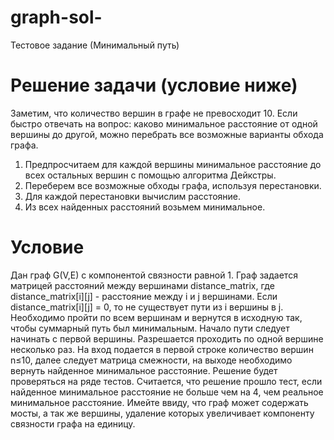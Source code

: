 # graph-sol-
Тестовое задание (Минимальный путь)

# Решение задачи (условие ниже)

Заметим, что количество вершин в графе не превосходит 10. Если быстро отвечать на вопрос: каково минимальное расстояние от одной вершины до другой, можно перебрать все возможные варианты обхода графа.

1. Предпросчитаем для каждой вершины минимальное расстояние до всех остальных вершин с помощью алгоритма Дейкстры.
2. Переберем все возможные обходы графа, используя перестановки.
3. Для каждой перестановки вычислим расстояние.
4. Из всех найденных расстояний возьмем минимальное.

# Условие

Дан граф G(V,E) с компонентой связности равной 1. Граф задается матрицей расстояний между вершинами distance_matrix, где distance_matrix[i][j] - расстояние между i и j вершинами. Если distance_matrix[i][j] = 0, то не существует пути из i вершины в j. Необходимо пройти по всем вершинам и вернутся в исходную так, чтобы суммарный путь был минимальным. Начало пути следует начинать с первой вершины. Разрешается проходить по одной вершине несколько раз.
На вход подается в первой строке количество вершин n≤10, далее следует матрица смежности, на выходе необходимо вернуть найденное минимальное расстояние. Решение будет проверяться на ряде тестов. Считается, что решение прошло тест, если найденное минимальное расстояние не больше чем на 4, чем реальное минимальное расстояние. 
Имейте ввиду, что граф может содержать мосты, а так же вершины, удаление которых увеличивает компоненту связности графа на единицу.
